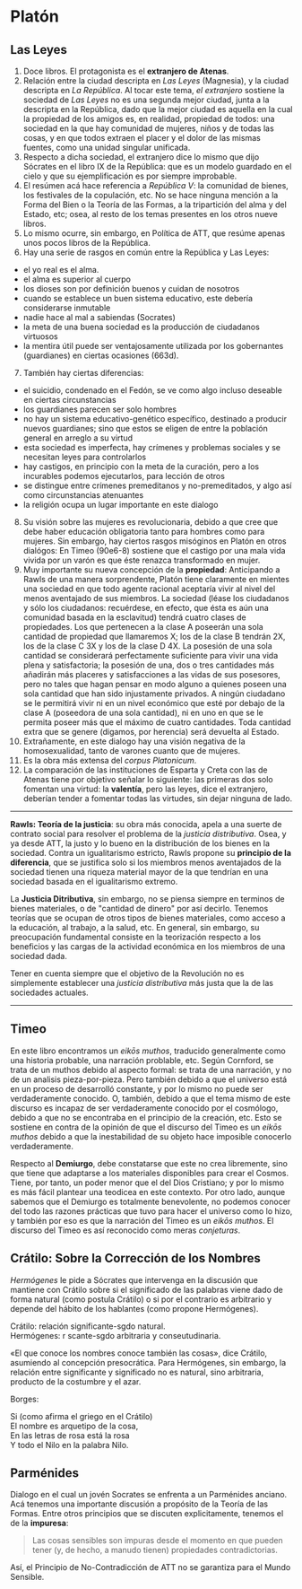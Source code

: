 # Platón

## Las Leyes

1. Doce libros. El protagonista es el __extranjero de Atenas__. 
2. Relación entre la ciudad descripta en _Las Leyes_ (Magnesia), y la ciudad descripta en _La República_. Al tocar este tema, _el extranjero_ sostiene la sociedad de _Las Leyes_ no es una segunda mejor ciudad, junta a la descripta en la República, dado que la mejor ciudad es aquella en la cual la propiedad de los amigos es, en realidad, propiedad de todos: una sociedad en la que hay comunidad de mujeres, niños y de todas las cosas, y en que todos extraen el placer y el dolor de las mismas fuentes, como una unidad singular unificada.
3. Respecto a dicha sociedad, el extranjero dice lo mismo que dijo Sócrates en el libro IX de la República: que es un modelo guardado en el cielo y que su ejemplificación es por siempre improbable.  
4. El resúmen acá hace referencia a _República V_: la comunidad de bienes, los festivales de la copulación, etc. No se hace ninguna mención a la Forma del Bien o la Teoría de las Formas, a la tripartición del alma y del Estado, etc; osea, al resto de los temas presentes en los otros nueve libros.
5. Lo mismo ocurre, sin embargo, en Política de ATT, que resúme apenas unos pocos libros de la República. 
6. Hay una serie de rasgos en común entre la República y Las Leyes: 
- el yo real es el alma. 
- el alma es superior al cuerpo
- los dioses son por definición buenos y cuidan de nosotros
- cuando se establece un buen sistema educativo, este debería considerarse inmutable
- nadie hace al mal a sabiendas (Socrates)
- la meta de una buena sociedad es la producción de ciudadanos virtuosos
- la mentira útil puede ser ventajosamente utilizada por los gobernantes (guardianes) en ciertas ocasiones (663d).  
7. También hay ciertas diferencias:
- el suicidio, condenado en el Fedón, se ve como algo incluso deseable en ciertas circunstancias 
- los guardianes parecen ser solo hombres
- no hay un sistema educativo-genético específico, destinado a producir nuevos guardianes; sino que estos se eligen de entre la población general en arreglo a su virtud
-  esta sociedad es imperfecta, hay crímenes y problemas sociales y se necesitan leyes para controlarlos
-  hay castigos, en principio con la meta de la curación, pero a los incurables podemos ejecutarlos, para lección de otros
-  se distingue entre crímenes premeditanos y no-premeditados, y algo así como circunstancias atenuantes
-  la religión ocupa un lugar importante en este dialogo
8. Su visión sobre las mujeres es revolucionaria, debido a que cree que debe haber educación obligatoria tanto para hombres como para mujeres. Sin embargo, hay ciertos rasgos misóginos en Platón en otros dialógos: En Timeo (90e6-8) sostiene que el castigo por una mala vida vivida por un varón es que éste renazca transformado en mujer.
9. Muy importante su nueva concepción de la __propiedad__: Anticipando a Rawls de una manera sorprendente, Platón tiene claramente en mientes una sociedad en que todo agente racional aceptaría vivir al nivel del menos aventajado de sus miembros. La sociedad (léase los ciudadanos y sólo los ciudadanos: recuérdese, en efecto, que ésta es aún una comunidad basada en la esclavitud) tendrá cuatro clases de propiedades. Los que pertenecen a la clase A poseerán una sola cantidad de propiedad que llamaremos X; los de la clase B tendrán 2X, los de la clase C 3X y los de la clase D 4X. La posesión de una sola cantidad se considerará perfectamente suficiente para vivir una vida plena y satisfactoria; la posesión de una, dos o tres cantidades más añadirán más placeres y satisfacciones a las vidas de sus posesores, pero no tales que hagan pensar en modo alguno a quienes poseen una sola cantidad que han sido injustamente privados. A ningún ciudadano se le permitirá vivir ni en un nivel económico que esté por debajo de la clase A (poseedora de una sola cantidad), ni en uno en que se le permita poseer más que el máximo de cuatro cantidades. Toda cantidad extra que se genere (digamos, por herencia) será devuelta al Estado.
10. Extrañamente, en este dialogo hay una visión negativa de la homosexualidad, tanto de varones cuanto que de mujeres. 
11. Es la obra más extensa del _corpus Platonicum_. 
12. La comparación de las instituciones de Esparta y Creta con las de Atenas tiene por objetivo señalar lo siguiente: las primeras dos solo fomentan una virtud: la __valentía__, pero las leyes, dice el extranjero, deberían tender a fomentar todas las virtudes, sin dejar ninguna de lado. 

---

__Rawls: Teoría de la justicia__: su obra más conocida, apela a una suerte de contrato social para resolver el problema de la _justicia distributiva_. Osea, y ya desde ATT, la justo y lo bueno en la distribución de los bienes en la sociedad. Contra un igualitarismo estricto, Rawls propone su __principio de la diferencia__, que se justifica solo si los miembros menos aventajados de la sociedad tienen una riqueza material mayor de la que tendrían en una sociedad basada en el igualitarismo extremo. 

La __Justicia Ditributiva__, sin embargo, no se piensa siempre en terminos de bienes materiales, o de "cantidad de dinero" por así decirlo. Tenemos teorías que se ocupan de otros tipos de bienes materiales, como acceso a la educación, al trabajo, a la salud, etc. En general, sin embargo, su preocupación fundamental consiste en la teorización respecto a los beneficios y las cargas de la actividad económica en los miembros de una sociedad dada. 

Tener en cuenta siempre que el objetivo de la Revolución no es simplemente establecer una _justicia distributiva_ más justa que la de las sociedades actuales. 

---

## Timeo 

En este libro encontramos un _eikōs muthos_, traducido generalmente como una historia probable, una narración problable, etc. Según Cornford, se trata de un muthos debido al aspecto formal: se trata de una narración, y no de un analisis pieza-por-pieza. Pero también debido a que el universo está en un proceso de desarrolló constante, y por lo mismo no puede ser verdaderamente conocido. O, también, debido a que el tema mismo de este discurso es incapaz de ser verdaderamente conocido por el cosmólogo, debido a que no se encontraba en el principio de la creación, etc. Esto se sostiene en contra de la opinión de que el discurso del Timeo es un _eikōs muthos_ debido a que la inestabilidad de su objeto hace imposible conocerlo verdaderamente.  

Respecto al __Demiurgo__, debe constatarse que este no crea libremente, sino que tiene que adaptarse a los materiales disponibles para crear el Cosmos. Tiene, por tanto, un poder menor que el del Dios Cristiano; y por lo mismo es más fácil plantear una teodicea en este contexto. Por otro lado, aunque sabemos que el Demiurgo es totalmente benevolente, no podemos conocer del todo las razones prácticas que tuvo para hacer el universo como lo hizo, y también por eso es que la narración del Timeo es un _eikōs muthos_. El discurso del Timeo es así reconocido como meras _conjeturas_. 

## Crátilo: Sobre la Corrección de los Nombres

_Hermógenes_ le pide a Sócrates que intervenga en la discusión que mantiene con Crátilo sobre si el significado de las palabras viene dado de forma natural (como postula Crátilo) o si por el contrario es arbitrario y depende del hábito de los hablantes (como propone Hermógenes). 

Crátilo: relación significante-sgdo natural.  
Hermógenes: r scante-sgdo arbitraria y conseutudinaria.  

«El que conoce los nombres conoce también las cosas», dice Crátilo, asumiendo al concepción presocrática. Para Hermógenes, sin embargo, la relación entre significante y significado no es natural, sino arbitraria, producto de la costumbre y el azar. 

Borges: 

Si (como afirma el griego en el Crátilo)  
El nombre es arquetipo de la cosa,  
En las letras de rosa está la rosa  
Y todo el Nilo en la palabra Nilo.  

## Parménides

Dialogo en el cual un jovén Socrates se enfrenta a un Parménides anciano. Acá tenemos una importante discusión a propósito de la Teoría de las Formas. Entre otros principios que se discuten explicitamente, tenemos el de la __impuresa__: 

>Las cosas sensibles son impuras desde el momento en que pueden tener (y, de hecho, a manudo tienen) propiedades contradictorias. 

Así, el Principio de No-Contradicción de ATT no se garantiza para el Mundo Sensible. 

